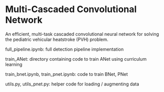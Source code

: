 # Multi-Cascaded Convolutional Network

An efficient, multi-task cascaded convolutional neural network for solving the pediatric vehicular heatstroke (PVH) problem. 

full_pipeline.ipynb: full detection pipeline implementation

train_ANet: directory containing code to train ANet using curriculum learning

train_bnet.ipynb, train_pnet.ipynb: code to train BNet, PNet

utils.py, utils_pnet.py: helper code for loading / augmenting data
